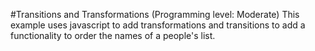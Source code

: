#Transitions and Transformations (Programming level: Moderate)
This example uses javascript to add transformations and transitions to add a functionality to order the names of a people's list.